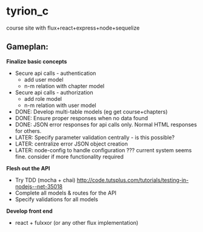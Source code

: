 # tyrion_c
course site with flux+react+express+node+sequelize

Gameplan:
---------

**Finalize basic concepts**
- Secure api calls - authentication
  - add user model
  - n-m relation with chapter model
- Secure api calls - authorization
  - add role model
  - n-m relation with user model
- DONE: Develop multi-table models (eg get course+chapters)
- DONE: Ensure proper responses when no data found
- DONE: JSON error responses for api calls only. Normal HTML responses for others.
- LATER: Specify parameter validation centrally - is this possible?
- LATER: centralize error JSON object creation
- LATER: node-config to handle configuration ??? current system seems fine. consider if more functionality required

**Flesh out the API**
- Try TDD (mocha + chai) http://code.tutsplus.com/tutorials/testing-in-nodejs--net-35018
- Complete all models & routes for the API
- Specify validations for all models

**Develop front end**
- react + fulxxor (or any other flux implementation)
